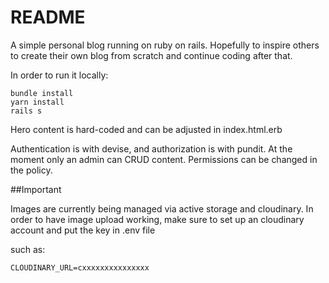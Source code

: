 # README

A simple personal blog running on ruby on rails. Hopefully to inspire others to create their own blog from scratch and continue coding after that.

In order to run it locally:

```
bundle install
yarn install
rails s
```

Hero content is hard-coded and can be adjusted in index.html.erb

Authentication is with devise, and authorization is with pundit. At the moment only an admin can CRUD content. Permissions can be changed in the policy.


##Important

Images are currently being managed via active storage and cloudinary. In order to have image upload working, make sure to set up an cloudinary account and put the key in .env file

such as:
```
CLOUDINARY_URL=cxxxxxxxxxxxxxxx

```
